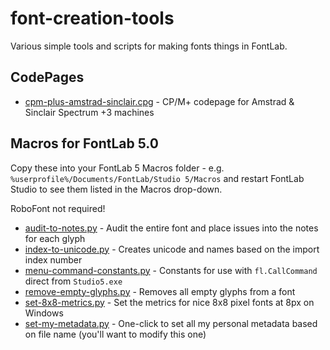 # font-creation-tools

Various simple tools and scripts for making fonts things in FontLab.

## CodePages

- [cpm-plus-amstrad-sinclair.cpg](./FontLab/CodePages/cpm-plus-amstrad-sinclair.cpg) - CP/M+ codepage for Amstrad & Sinclair Spectrum +3 machines

## Macros for FontLab 5.0

Copy these into your FontLab 5 Macros folder - e.g. `%userprofile%/Documents/FontLab/Studio 5/Macros` and restart FontLab Studio to see them listed in the Macros drop-down.

RoboFont not required!

- [audit-to-notes.py](./FontLab/Macros-5/audit-to-notes.py) - Audit the entire font and place issues into the notes for each glyph
- [index-to-unicode.py](./FontLab/Macros-5/index-to-unicode.py) - Creates unicode and names based on the import index number
- [menu-command-constants.py](./FontLab/Macros-5/menu-command-constants.py) - Constants for use with `fl.CallCommand` direct from `Studio5.exe`
- [remove-empty-glyphs.py](./FontLab/Macros-5/remove-empty-glyphs.py) - Removes all empty glyphs from a font
- [set-8x8-metrics.py](./FontLab/Macros-5/set-8x8-metrics.py) - Set the metrics for nice 8x8 pixel fonts at 8px on Windows
- [set-my-metadata.py](./FontLab/Macros-5/set-my-metadata.py) - One-click to set all my personal metadata based on file name (you'll want to modify this one)
